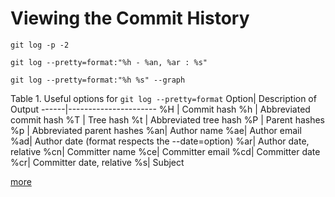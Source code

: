 # Viewing the Commit History

```
git log -p -2

git log --pretty=format:"%h - %an, %ar : %s"

git log --pretty=format:"%h %s" --graph
```

Table 1. Useful options for `git log --pretty=format`
Option|	Description of Output
------|----------------------
%H | Commit hash
%h | Abbreviated commit hash
%T | Tree hash
%t | Abbreviated tree hash
%P | Parent hashes
%p | Abbreviated parent hashes
%an| Author name
%ae| Author email
%ad| Author date (format respects the --date=option)
%ar| Author date, relative
%cn| Committer name
%ce| Committer email
%cd| Committer date
%cr| Committer date, relative
%s| Subject

[more](https://git-scm.com/book/en/v2/Git-Basics-Viewing-the-Commit-History)